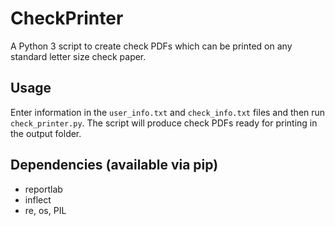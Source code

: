 # CheckPrinter
A Python 3 script to create check PDFs which can be printed on any standard letter size check paper.

## Usage
Enter information in the `user_info.txt` and `check_info.txt` files and then run `check_printer.py`. The script will produce check PDFs ready for printing in the output folder.

## Dependencies (available via pip)
- reportlab
- inflect
- re, os, PIL
